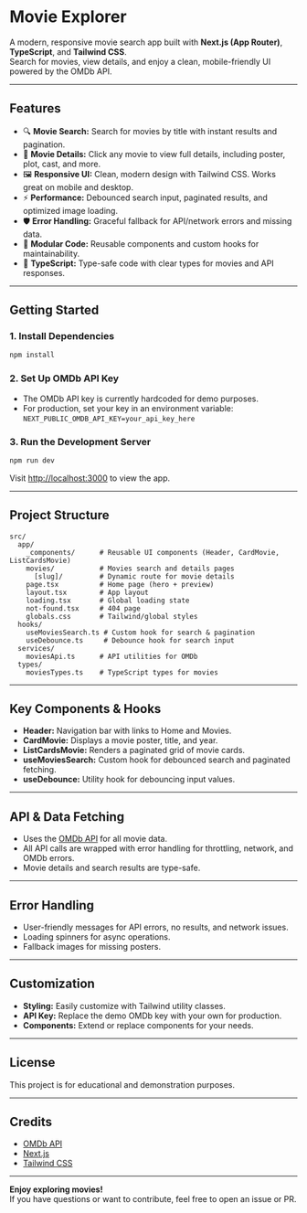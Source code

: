 # Movie Explorer

A modern, responsive movie search app built with **Next.js (App Router)**, **TypeScript**, and **Tailwind CSS**.  
Search for movies, view details, and enjoy a clean, mobile-friendly UI powered by the OMDb API.

---

## Features

- 🔍 **Movie Search:** Search for movies by title with instant results and pagination.
- 📄 **Movie Details:** Click any movie to view full details, including poster, plot, cast, and more.
- 🖼️ **Responsive UI:** Clean, modern design with Tailwind CSS. Works great on mobile and desktop.
- ⚡ **Performance:** Debounced search input, paginated results, and optimized image loading.
- 🛡️ **Error Handling:** Graceful fallback for API/network errors and missing data.
- 🧩 **Modular Code:** Reusable components and custom hooks for maintainability.
- 📝 **TypeScript:** Type-safe code with clear types for movies and API responses.

---

## Getting Started

### 1. **Install Dependencies**

```bash
npm install
```

### 2. **Set Up OMDb API Key**

- The OMDb API key is currently hardcoded for demo purposes.
- For production, set your key in an environment variable:  
  `NEXT_PUBLIC_OMDB_API_KEY=your_api_key_here`

### 3. **Run the Development Server**

```bash
npm run dev
```

Visit [http://localhost:3000](http://localhost:3000) to view the app.

---

## Project Structure

```
src/
  app/
    _components/      # Reusable UI components (Header, CardMovie, ListCardsMovie)
    movies/           # Movies search and details pages
      [slug]/         # Dynamic route for movie details
    page.tsx          # Home page (hero + preview)
    layout.tsx        # App layout
    loading.tsx       # Global loading state
    not-found.tsx     # 404 page
    globals.css       # Tailwind/global styles
  hooks/
    useMoviesSearch.ts # Custom hook for search & pagination
    useDebounce.ts     # Debounce hook for search input
  services/
    moviesApi.ts      # API utilities for OMDb
  types/
    moviesTypes.ts    # TypeScript types for movies
```

---

## Key Components & Hooks

- **Header:** Navigation bar with links to Home and Movies.
- **CardMovie:** Displays a movie poster, title, and year.
- **ListCardsMovie:** Renders a paginated grid of movie cards.
- **useMoviesSearch:** Custom hook for debounced search and paginated fetching.
- **useDebounce:** Utility hook for debouncing input values.

---

## API & Data Fetching

- Uses the [OMDb API](https://www.omdbapi.com/) for all movie data.
- All API calls are wrapped with error handling for throttling, network, and OMDb errors.
- Movie details and search results are type-safe.

---

## Error Handling

- User-friendly messages for API errors, no results, and network issues.
- Loading spinners for async operations.
- Fallback images for missing posters.

---

## Customization

- **Styling:** Easily customize with Tailwind utility classes.
- **API Key:** Replace the demo OMDb key with your own for production.
- **Components:** Extend or replace components for your needs.

---

## License

This project is for educational and demonstration purposes.

---

## Credits

- [OMDb API](https://www.omdbapi.com/)
- [Next.js](https://nextjs.org/)
- [Tailwind CSS](https://tailwindcss.com/)

---

**Enjoy exploring movies!**  
If you have questions or want to contribute, feel free to open an issue or PR.
